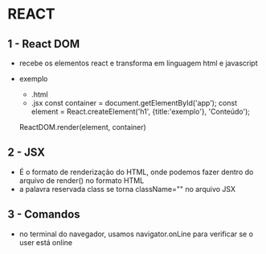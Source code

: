 # REACT

## 1 - React DOM
  - recebe os elementos react e transforma em linguagem html e javascript
  
  - exemplo
    - .html
    <div id='app'>

    </div>

    - .jsx
    const container = document.getElementById('app');
    const element = React.createElement('h1', {title:'exemplo'}, 'Conteúdo');

    ReactDOM.render(element, container)

## 2 - JSX
  - É o formato de renderização do HTML, onde podemos fazer dentro do arquivo de render() no formato HTML
  - a palavra reservada class se torna className="" no arquivo JSX

## 3 - Comandos
  - no terminal do navegador, usamos navigator.onLine para verificar se o user está online